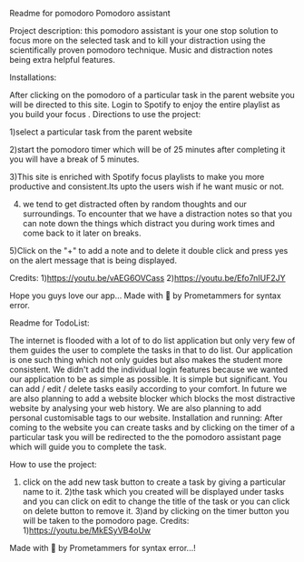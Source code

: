 Readme for pomodoro
Pomodoro assistant

Project description:
 this pomodoro assistant is your one stop solution to focus more on the selected task and to kill your distraction using the scientifically proven pomodoro technique. Music and distraction notes being extra helpful features.
 
Installations:

After clicking on the pomodoro of a particular task in the parent website you will be directed to this site.
Login to Spotify to enjoy the entire playlist as you build your focus .
Directions to use the project:

1)select a particular task from the parent website

2)start the pomodoro timer which will be of 25 minutes after completing it you will have a break of 5 minutes.

3)This site is enriched with Spotify focus playlists to make you more productive and consistent.Its upto the users wish if he want music or not.

4) we tend to get distracted often by random thoughts and our surroundings. To encounter that we have a distraction notes so that you can note down the things which distract you during work times and come back to it later on breaks.

5)Click on the "+" to add a note and to delete it double click and press yes on the alert message that is being displayed.

Credits:
1)https://youtu.be/vAEG6OVCass
2)https://youtu.be/Efo7nIUF2JY

Hope you guys love our app...
Made with 💖 by Prometammers for syntax error.

Readme for TodoList:

The internet is flooded with a lot of to do list application but only very few of them guides the user to complete the tasks in that to do list. Our application is one such thing which not only guides but also makes the student more consistent. 
We didn't add the individual login features because we wanted our application to be as simple as possible. It is simple but significant.
You can add / edit / delete tasks easily according to your comfort.
In future we are also planning to add a website blocker which blocks the most distractive website by analysing your web history. We are also planning to add personal customisable tags to our website.
Installation and running:
After coming to the website you can create tasks and by clicking on the timer of a particular task you will be redirected to the the pomodoro assistant page which will guide you to complete the task.

How to use the project:

1) click on the add new task button to create a task by giving a particular name to it.
2)the task which you created will be displayed under tasks and you can click on edit to change the title of the task or you can click on delete button to remove it.
3)and by clicking on the timer button you will be taken to the pomodoro page.
Credits:
1)https://youtu.be/MkESyVB4oUw

Made with 💖 by Prometammers for syntax error...!

